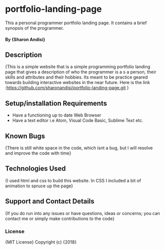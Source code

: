 # portfolio-landing-page
This a personal programmer portfolio landing page. It contains a brief synopsis of the programmer.
#### By **{Sharon Andisi}**
## Description
{This is a simple website that is a simple programming portfolio landing page that gives a description of who the programmer is a s a person, their skills and attributes and their hobbies. Its meant to be practice geared towards building interactive websites in the near future. Here is the link :https://github.com/sharonandisi/portfolio-landing-page.git }
##  Setup/installation Requirements
* Have a functioning up to date Web Browser
* Have a text editor i.e Atom, Visual Code Basic, Sublime Text etc.
## Known Bugs
{There is still white space in the code, which isnt a bug, but I will resolve and improve the code with time}
## Technologies Used
{I used html and css to build this website. In CSS I included a bit of animation to spruce up the page}
## Support and Contact Details
{If you do run into any issues or have questions, ideas or concerns; you can contact me or simply make contributions to the code}
### License
{MIT License}
Copyright (c) {2018} 
